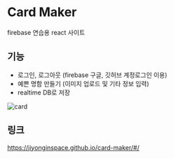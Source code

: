 # Card Maker
firebase 연습용 react 사이트

## 기능
+ 로그인, 로그아웃 (firebase 구글, 깃허브 계정로그인 이용)
+ 예쁜 명함 만들기 (이미지 업로드 및 기타 정보 입력)
+ realtime DB로 저장

![card](https://user-images.githubusercontent.com/86402261/138312322-a8e43be8-c042-445f-992e-25c2f54e5758.gif)

## 링크
https://jiyonginspace.github.io/card-maker/#/
